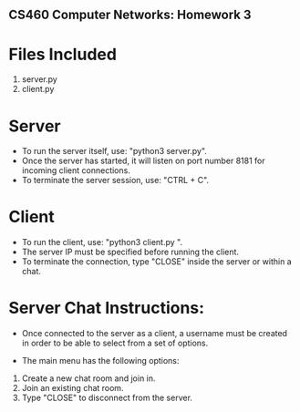 ## CS460 Computer Networks: **Homework 3**

# Files Included
1. server.py
2. client.py

# Server
* To run the server itself, use: "python3 server.py".
* Once the server has started, it will listen on port number 8181 for incoming
client connections.
* To terminate the server session, use: "CTRL + C". 

# Client
* To run the client, use: "python3 client.py <serverIP>".
* The server IP must be specified before running the client.
* To terminate the connection, type "CLOSE" inside the server or within a chat.

# Server Chat Instructions:
* Once connected to the server as a client, a username must be created in order 
to be able to select from a set of options.

* The main menu has the following options:
1. Create a new chat room and join in.
2. Join an existing chat room.
3. Type "CLOSE" to disconnect from the server. 